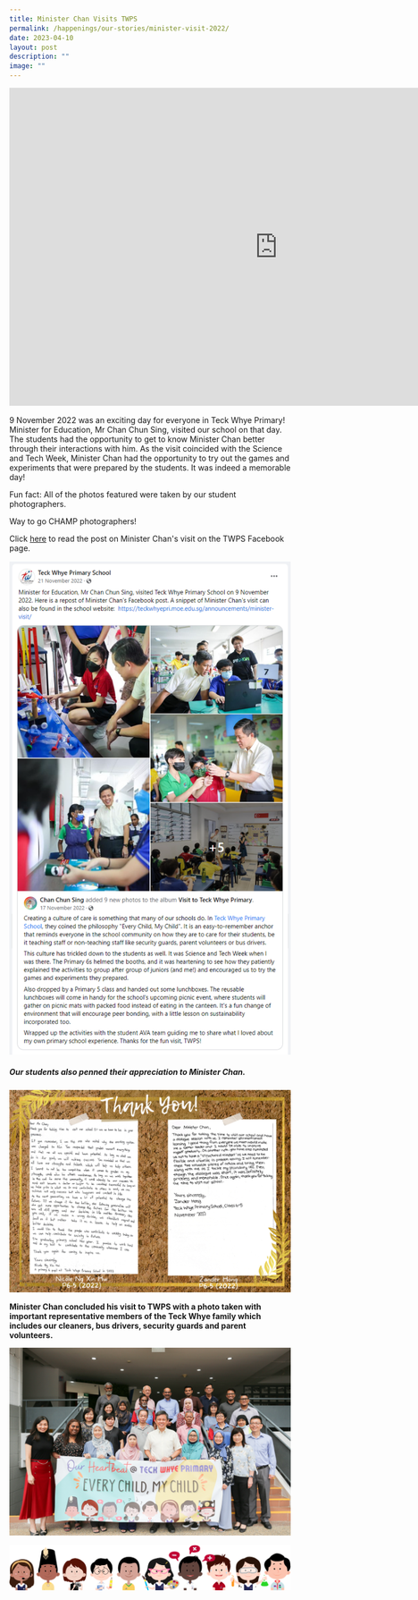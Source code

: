 ```yaml
---
title: Minister Chan Visits TWPS
permalink: /happenings/our-stories/minister-visit-2022/
date: 2023-04-10
layout: post
description: ""
image: ""
---
```

<iframe src="https://docs.google.com/presentation/d/e/2PACX-1vSEBJqkaXs8nwl38nlkoOVb2wPXDGNwvPCr6e4VDyFEbbl779NCCv1gJqWsCnmZXjy9iQZBd97kE93d/embed?start=true&amp;loop=true&amp;delayms=3000" frameborder="0" width="960" height="569" allowfullscreen="true"></iframe>

9 November 2022 was an exciting day for everyone in Teck Whye Primary! Minister for Education, Mr Chan Chun Sing, visited our school on that day. The students had the opportunity to get to know Minister Chan better through their interactions with him. As the visit coincided with the Science and Tech Week, Minister Chan had the opportunity to try out the games and experiments that were prepared by the students. It was indeed a memorable day!

Fun fact: All of the photos featured were taken by our student photographers.

Way to go CHAMP photographers!

Click [here](https://www.facebook.com/100023919427833/posts/pfbid0Rb4833S19nxqStpaZhteF9sma9sVUpRUt5hQpYNpAFt8g4YL4VQnDp1Nwh8mUwHml/?mibextid=cr9u03) to read the post on Minister Chan's visit on the TWPS Facebook page.

![](/images/fb_snippet.png)

##### Our students also penned their appreciation to Minister Chan.

![](/images/letters-of-appreciation-minister-chan.png)

**Minister Chan concluded his visit to TWPS with a photo taken with important representative members of the Teck Whye family which includes our cleaners, bus drivers, security guards and parent volunteers.**

![](/images/weile-30.jpg)

![](/images/kids.png)